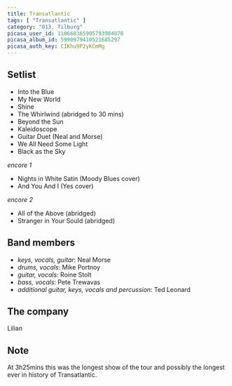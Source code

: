 ```yaml
---
title: Transatlantic
tags: [ "Transatlantic" ]
category: "013, Tilburg"
picasa_user_id: 110660365905793904078
picasa_album_id: 5990979410521685297
picasa_auth_key: CIKhu9P2yKCmMg
---
```

Setlist
-------
* Into the Blue
* My New World
* Shine
* The Whirlwind (abridged to 30 mins)
* Beyond the Sun
* Kaleidoscope
* Guitar Duet (Neal and Morse)
* We All Need Some Light
* Black as the Sky

_encore 1_

* Nights in White Satin (Moody Blues cover)
* And You And I (Yes cover)

_encore 2_

* All of the Above (abridged)
* Stranger in Your Sould (abridged)

Band members
------------
* _keys, vocals, guitar_: Neal Morse
* _drums, vocals_: Mike Portnoy
* _guitar, vocals_: Roine Stolt
* _bass, vocals_: Pete Trewavas
* _additional guitar, keys, vocals and percussion_: Ted Leonard

The company
-----------
Lilian

Note
----
At 3h25mins this was the longest show of the tour and possibly the longest ever in history of Transatlantic.
